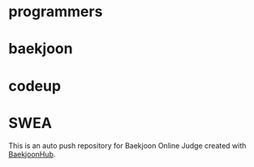 # programmers
# baekjoon
# codeup
# SWEA
This is an auto push repository for Baekjoon Online Judge created with [BaekjoonHub](https://github.com/BaekjoonHub/BaekjoonHub).
